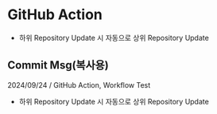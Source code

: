 # GitHub Action
- 하위 Repository Update 시 자동으로 상위 Repository Update

## Commit Msg(복사용)
2024/09/24 / GitHub Action, Workflow Test

- 하위 Repository Update 시 자동으로 상위 Repository Update
